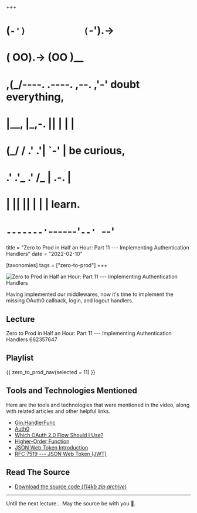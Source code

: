 +++
#   (`-')           (`-').->
#   ( OO).->        (OO )__
# ,(_/----. .----. ,--. ,'-' doubt everything,
# |__,    |\_,-.  ||  | |  |
#  (_/   /    .' .'|  `-'  | be curious,
#  .'  .'_  .'  /_ |  .-.  |
# |       ||      ||  | |  | learn.
# `-------'`------'`--' `--'

title = "Zero to Prod in Half an Hour: Part 11 --- Implementing Authentication Handlers"
date = "2022-02-10"

[taxonomies]
tags = ["zero-to-prod"]
+++

![Zero to Prod in Half an Hour: Part 11 --- Implementing Authentication Handlers](/images/size/w1200/2024/03/authz.png)

Having implemented our middlewares, now it's time to implement the missing
OAuth0 callback, login, and logout handlers.

Lecture
-------

Zero to Prod in Half an Hour: Part 11 --- Implementing Authentication Handlers
662357647

Playlist
--------

{{ zero_to_prod_nav(selected = 11) }}

Tools and Technologies Mentioned
--------------------------------

Here are the tools and technologies that were mentioned in the video, along with
related articles and other helpful links.

* [Gin.HandlerFunc](https://pkg.go.dev/github.com/gin-gonic/gin#HandlerFunc)
* [Auth0](https://auth0.com/)
* [Which OAuth 2.0 Flow Should I Use?](https://auth0.com/docs/get-started/authentication-and-authorization-flow/which-oauth-2-0-flow-should-i-use)
* [Higher-Order Function](https://en.wikipedia.org/wiki/Higher-order_function)
* [JSON Web Token Introduction](https://jwt.io/introduction)
* [RFC 7519 --- JSON Web Token (JWT)](https://datatracker.ietf.org/doc/html/rfc7519)

Read The Source
---------------

* [Download the source code (_114kb zip
  archive_)](https://assets.zerotohero.dev/zero-to-prod-in-30/zero-to-prod-in-30.zip)

------------

Until the next lecture... May the source be with you 🦄.
